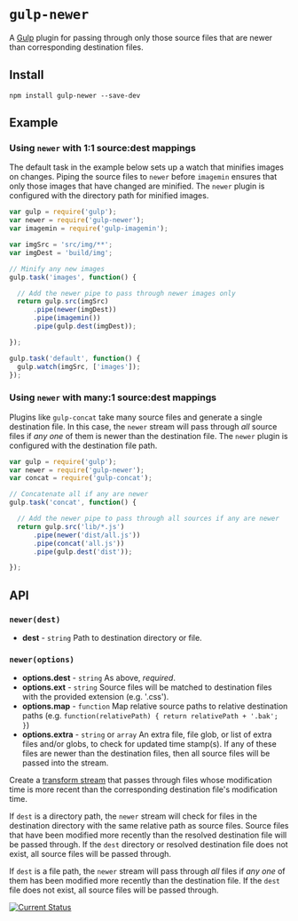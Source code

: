 # `gulp-newer`

A [Gulp](http://gulpjs.com/) plugin for passing through only those source files that are newer than corresponding destination files.

## Install

```
npm install gulp-newer --save-dev
```

## Example

### Using `newer` with 1:1 source:dest mappings

The default task in the example below sets up a watch that minifies images on changes.  Piping the source files to `newer` before `imagemin` ensures that only those images that have changed are minified.  The `newer` plugin is configured with the directory path for minified images.

```js
var gulp = require('gulp');
var newer = require('gulp-newer');
var imagemin = require('gulp-imagemin');

var imgSrc = 'src/img/**';
var imgDest = 'build/img';

// Minify any new images
gulp.task('images', function() {

  // Add the newer pipe to pass through newer images only
  return gulp.src(imgSrc)
      .pipe(newer(imgDest))
      .pipe(imagemin())
      .pipe(gulp.dest(imgDest));

});

gulp.task('default', function() {
  gulp.watch(imgSrc, ['images']);
});
```

### Using `newer` with many:1 source:dest mappings

Plugins like `gulp-concat` take many source files and generate a single destination file.  In this case, the `newer` stream will pass through *all* source files if *any one* of them is newer than the destination file.  The `newer` plugin is configured with the destination file path.

```js
var gulp = require('gulp');
var newer = require('gulp-newer');
var concat = require('gulp-concat');

// Concatenate all if any are newer
gulp.task('concat', function() {

  // Add the newer pipe to pass through all sources if any are newer
  return gulp.src('lib/*.js')
      .pipe(newer('dist/all.js'))
      .pipe(concat('all.js'))
      .pipe(gulp.dest('dist'));

});
```


## API

### `newer(dest)`
* **dest** - `string` Path to destination directory or file.

### `newer(options)`

 * **options.dest** - `string` As above, *required*.
 * **options.ext** - `string` Source files will be matched to destination files with the provided extension (e.g. '.css').
 * **options.map** - `function` Map relative source paths to relative destination paths (e.g. `function(relativePath) { return relativePath + '.bak'; }`)
 * **options.extra** - `string` or `array` An extra file, file glob, or list of extra files and/or globs, to check for updated time stamp(s). If any of these files are newer than the destination files, then all source files will be passed into the stream.

Create a [transform stream](http://nodejs.org/api/stream.html#stream_class_stream_transform_1) that passes through files whose modification time is more recent than the corresponding destination file's modification time.

If `dest` is a directory path, the `newer` stream will check for files in the destination directory with the same relative path as source files.  Source files that have been modified more recently than the resolved destination file will be passed through.  If the `dest` directory or resolved destination file does not exist, all source files will be passed through.

If `dest` is a file path, the `newer` stream will pass through *all* files if *any one* of them has been modified more recently than the destination file.  If the `dest` file does not exist, all source files will be passed through.

[![Current Status](https://secure.travis-ci.org/tschaub/gulp-newer.png?branch=master)](https://travis-ci.org/tschaub/gulp-newer)
